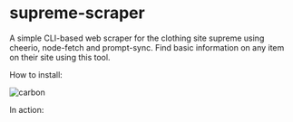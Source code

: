 # supreme-scraper
A simple CLI-based web scraper for the clothing site supreme using cheerio, node-fetch and prompt-sync. Find basic information on any item on their site using this tool.

How to install:

![carbon](https://user-images.githubusercontent.com/66625166/126553581-bec040ef-6730-4c91-ad03-d1a7776b34fe.png)


In action:




